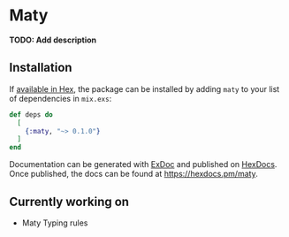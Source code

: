 # Maty

**TODO: Add description**

## Installation

If [available in Hex](https://hex.pm/docs/publish), the package can be installed
by adding `maty` to your list of dependencies in `mix.exs`:

```elixir
def deps do
  [
    {:maty, "~> 0.1.0"}
  ]
end
```

Documentation can be generated with [ExDoc](https://github.com/elixir-lang/ex_doc)
and published on [HexDocs](https://hexdocs.pm). Once published, the docs can
be found at <https://hexdocs.pm/maty>.



## Currently working on

- Maty Typing rules
